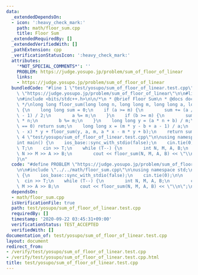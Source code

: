 ```yaml
---
data:
  _extendedDependsOn:
  - icon: ':heavy_check_mark:'
    path: math/floor_sum.cpp
    title: Floor Sum
  _extendedRequiredBy: []
  _extendedVerifiedWith: []
  _pathExtension: cpp
  _verificationStatusIcon: ':heavy_check_mark:'
  attributes:
    '*NOT_SPECIAL_COMMENTS*': ''
    PROBLEM: https://judge.yosupo.jp/problem/sum_of_floor_of_linear
    links:
    - https://judge.yosupo.jp/problem/sum_of_floor_of_linear
  bundledCode: "#line 1 \"test/yosupo/sum_of_floor_of_linear.test.cpp\"\n#define PROBLEM\
    \ \"https://judge.yosupo.jp/problem/sum_of_floor_of_linear\"\n\n#line 1 \"math/floor_sum.cpp\"\
    \n#include <bits/stdc++.h>\n\n/*\n * @brief Floor Sum\n * @docs docs/math/floor_sum.md\n\
    \ */\nlong long floor_sum(long long n, long long m, long long a, long long b)\
    \ {\n    long long sum = 0;\n    if (a >= m) {\n        sum += (a / m) * n * (n\
    \ - 1) / 2;\n        a %= m;\n    }\n    if (b >= m) {\n        sum += (b / m)\
    \ * n;\n        b %= m;\n    }\n    long long y = (a * n + b) / m;\n    if (y\
    \ == 0) return sum;\n    long long x = (m * y - b + a - 1) / a;\n    sum += (n\
    \ - x) * y + floor_sum(y, a, m, a * x - m * y + b);\n    return sum;\n}\n#line\
    \ 4 \"test/yosupo/sum_of_floor_of_linear.test.cpp\"\n\nusing namespace std;\n\n\
    int main() {\n    ios_base::sync_with_stdio(false);\n    cin.tie(0);\n\n    int\
    \ T;\n    cin >> T;\n    while (T--) {\n        int N, M, A, B;\n        cin >>\
    \ N >> M >> A >> B;\n        cout << floor_sum(N, M, A, B) << \"\\n\";\n    }\n\
    }\n"
  code: "#define PROBLEM \"https://judge.yosupo.jp/problem/sum_of_floor_of_linear\"\
    \n\n#include \"../../math/floor_sum.cpp\"\n\nusing namespace std;\n\nint main()\
    \ {\n    ios_base::sync_with_stdio(false);\n    cin.tie(0);\n\n    int T;\n  \
    \  cin >> T;\n    while (T--) {\n        int N, M, A, B;\n        cin >> N >>\
    \ M >> A >> B;\n        cout << floor_sum(N, M, A, B) << \"\\n\";\n    }\n}"
  dependsOn:
  - math/floor_sum.cpp
  isVerificationFile: true
  path: test/yosupo/sum_of_floor_of_linear.test.cpp
  requiredBy: []
  timestamp: '2020-09-22 03:45:31+09:00'
  verificationStatus: TEST_ACCEPTED
  verifiedWith: []
documentation_of: test/yosupo/sum_of_floor_of_linear.test.cpp
layout: document
redirect_from:
- /verify/test/yosupo/sum_of_floor_of_linear.test.cpp
- /verify/test/yosupo/sum_of_floor_of_linear.test.cpp.html
title: test/yosupo/sum_of_floor_of_linear.test.cpp
---
```


